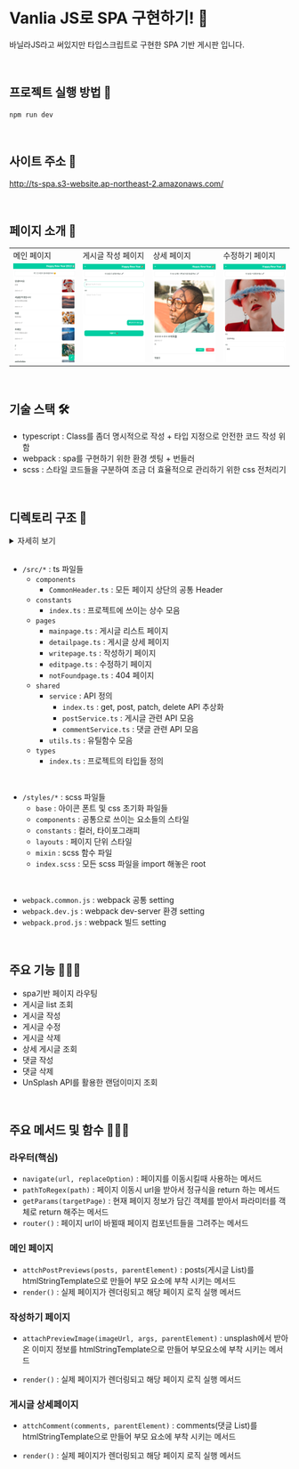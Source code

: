 # Vanlia JS로 SPA 구현하기! 🍨

바닐라JS라고 써있지만 타입스크립트로 구현한 SPA 기반 게시판 입니다.

<br>

## 프로젝트 실행 방법 🚀

```
npm run dev
```

<br>

## 사이트 주소 🪩

http://ts-spa.s3-website.ap-northeast-2.amazonaws.com/

<br>

## 페이지 소개 🌁

<table>
  <tr>
    <td>메인 페이지</td>
    <td>게시글 작성 페이지</td>
    <td>상세 페이지</td>
    <td>수정하기 페이지</td>
  </tr>
  <tr>
    <td>
      <img src="./assets/images/main.png">
    </td>
    <td>
     <img src="./assets/images/write.png">
    </td>
     <td>
      <img src="./assets/images/detail.png">
    </td>
    <td>
     <img src="./assets/images/edit.png">
    </td>
  </tr>
  
</table>

<br>

## 기술 스택 🛠️

- typescript : Class를 좀더 명시적으로 작성 + 타입 지정으로 안전한 코드 작성 위함
- webpack : spa를 구현하기 위한 환경 셋팅 + 번들러
- scss : 스타일 코드들을 구분하여 조금 더 효율적으로 관리하기 위한 css 전처리기

<br>

## 디렉토리 구조 📂

<details markdown="1">
<summary>자세히 보기</summary>

```
.
├── README.md
├── package-lock.json
├── package.json
├── index.html
├── src
│   ├── index.ts
│   ├── pages
│   │   ├── mainpage.ts
│   │   ├── writepage.ts
│   │   ├── editpage.ts
│   │   ├── detailpage.ts
│   │   └── notFoundpage.ts
│   ├── components
│   │   └── CommonHeader.ts
│   ├── constants
│   │   └── index.ts
│   ├── shared
│   │   └── service
│   │       ├── index.ts
│   │       ├── postService.ts
│   │       └── commentService.ts
│   └── types
│        └── index.ts
├── styles
│   ├── index.scss
│   ├── components
│   ├── constants
│   ├── layouts
│   └── mixin
|
├── prettierrc.json
├── babel.config.json
├── tsconfig.json
├── webpack.common.js
├── webpack.dev.js
└── webpack.prod.js
```

</details>

<br>

- `/src/*` : ts 파일들
  - `components`
    - `CommonHeader.ts` : 모든 페이지 상단의 공통 Header
  - `constants`
    - `index.ts` : 프로젝트에 쓰이는 상수 모음
  - `pages`
    - `mainpage.ts` : 게시글 리스트 페이지
    - `detailpage.ts` : 게시글 상세 페이지
    - `writepage.ts` : 작성하기 페이지
    - `editpage.ts` : 수정하기 페이지
    - `notFoundpage.ts` : 404 페이지
  - `shared`
    - `service` : API 정의
      - `index.ts` : get, post, patch, delete API 추상화
      - `postService.ts` : 게시글 관련 API 모음
      - `commentService.ts` : 댓글 관련 API 모음
    - `utils.ts` : 유틸함수 모음
  - `types`
    - `index.ts` : 프로젝트의 타입들 정의

<br>

- `/styles/*` : scss 파일들
  - `base` : 아이콘 폰트 및 css 초기화 파일들
  - `components` : 공통으로 쓰이는 요소들의 스타일
  - `constants` : 컬러, 타이포그래피
  - `layouts` : 페이지 단위 스타일
  - `mixin` : scss 함수 파일
  - `index.scss` : 모든 scss 파일을 import 해놓은 root

<br>

- `webpack.common.js` : webpack 공통 setting
- `webpack.dev.js` : webpack dev-server 환경 setting
- `webpack.prod.js` : webpack 빌드 setting

<br>

## 주요 기능 🧑🏼‍🏫

- spa기반 페이지 라우팅
- 게시글 list 조회
- 게시글 작성
- 게시글 수정
- 게시글 삭제
- 상세 게시글 조회
- 댓글 작성
- 댓글 삭제
- UnSplash API를 활용한 랜덤이미지 조회

<br>

## 주요 메서드 및 함수 🧑🏻‍💻

### 라우터(핵심)

- `navigate(url, replaceOption)` : 페이지를 이동시킬때 사용하는 메서드
- `pathToRegex(path)` : 페이지 이동시 url을 받아서 정규식을 return 하는 메서드
- `getParams(targetPage)` : 현재 페이지 정보가 담긴 객체를 받아서 파라미터를 객체로 return 해주는 메서드
- `router()` : 페이지 url이 바뀔때 페이지 컴포넌트들을 그려주는 메서드

### 메인 페이지

- `attchPostPreviews(posts, parentElement)` : posts(게시글 List)를 htmlStringTemplate으로 만들어 부모 요소에 부착 시키는 메서드
- `render()` : 실제 페이지가 렌더링되고 해당 페이지 로직 실행 메서드

### 작성하기 페이지

- `attachPreviewImage(imageUrl, args, parentElement)` : unsplash에서 받아온 이미지 정보를 htmlStringTemplate으로 만들어 부모요소에 부착 시키는 메서드

- `render()` : 실제 페이지가 렌더링되고 해당 페이지 로직 실행 메서드

### 게시글 상세페이지

- `attchComment(comments, parentElement)` : comments(댓글 List)를 htmlStringTemplate으로 만들어 부모 요소에 부착 시키는 메서드

- `render()` : 실제 페이지가 렌더링되고 해당 페이지 로직 실행 메서드
